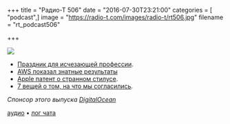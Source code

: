 +++
title = "Радио-Т 506"
date = "2016-07-30T23:21:00"
categories = [ "podcast",]
image = "https://radio-t.com/images/radio-t/rt506.jpg"
filename = "rt_podcast506"

+++

![](https://radio-t.com/images/radio-t/rt506.jpg)

- [Праздник для исчезающей профессии](https://habrahabr.ru/company/driverpack/blog/306528/).
- [AWS показал знатные результаты](http://www.digitaltrends.com/web/amazon-earnings-report-q2-2016/)
- [Apple патент о странном стилусе](http://mashable.com/2016/07/26/apple-pencil-stylus-patent/).
- [7 вещей о том, на что мы согласились](http://mashable.com/2016/07/26/terms-of-service-facebook-twitter-instagram/).

_Спонсор этого выпуска [DigitalOcean](https://www.digitalocean.com)_

[аудио](http://cdn.radio-t.com/rt_podcast506.mp3) • [лог чата](http://chat.radio-t.com/logs/radio-t-506.html)
<audio src="http://cdn.radio-t.com/rt_podcast506.mp3" preload="none"></audio>